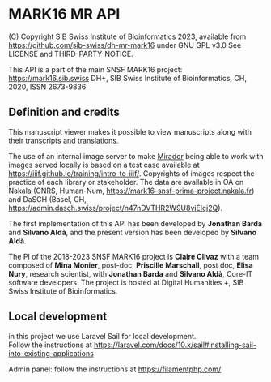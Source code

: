 # MARK16 MR API

(C) Copyright SIB Swiss Institute of Bioinformatics 2023, available from https://github.com/sib-swiss/dh-mr-mark16 under GNU GPL v3.0 See LICENSE and THIRD-PARTY-NOTICE.

This API is a part of the main SNSF MARK16 project: https://mark16.sib.swiss
DH+, SIB Swiss Institute of Bioinformatics, CH, 2020, ISSN 2673-9836

<!-- [TOC] -->
<!-- {:toc} -->
<!-- The winning format is below -->

## Definition and credits

This manuscript viewer makes it possible to view manuscripts along with their transcripts and translations.

The use of an internal image server to make [Mirador](https://projectmirador.org/) being able to work with images served locally is based on a test case available at https://iiif.github.io/training/intro-to-iiif/. Copyrights of images respect the practice of each library or stakeholder. The data are available in OA on Nakala (CNRS, Human-Num, https://mark16-snsf-prima-project.nakala.fr) and DaSCH (Basel, CH, https://admin.dasch.swiss/project/n47nDVTHR2W9U8yjEIcj2Q).

The first implementation of this API has been developed by **Jonathan Barda** and **Silvano Aldà**, and the present version has been developed by **Silvano Aldà**.

The PI of the 2018-2023 SNSF MARK16 project is **Claire Clivaz** with a team composed of **Mina Monier**, post-doc, **Priscille Marschall**, post doc, **Elisa Nury**, research scientist, with **Jonathan Barda** and **Silvano Aldà**, Core-IT software developers. The project is hosted at Digital Humanities +, SIB Swiss Institute of Bioinformatics.

## Local development

in this project we use Laravel Sail for local development.  
Follow the instructions at https://laravel.com/docs/10.x/sail#installing-sail-into-existing-applications

Admin panel: follow the instructions at https://filamentphp.com/
